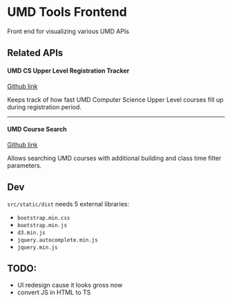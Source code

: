# UMD Tools Frontend

Front end for visualizing various UMD APIs

## Related APIs

#### UMD CS Upper Level Registration Tracker

[Github link](https://github.com/ChristianNguyendinh/cs-upper-level-registration-stats)

Keeps track of how fast UMD Computer Science Upper Level courses fill up during registration period.

<hr />

#### UMD Course Search

[Github link](https://github.com/ChristianNguyendinh/umd-course-search)

Allows searching UMD courses with additional building and class time filter parameters.

## Dev

`src/static/dist` needs 5 external libraries:
- `bootstrap.min.css`
- `bootstrap.min.js`
- `d3.min.js`
- `jquery.autocomplete.min.js`
- `jquery.min.js`

## TODO:
- UI redesign cause it looks gross now
- convert JS in HTML to TS
